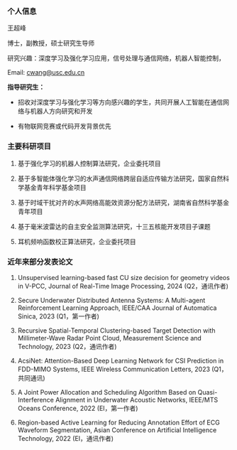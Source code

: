 ### **个人信息**
王超峰

博士，副教授，硕士研究生导师

研究兴趣：深度学习及强化学习应用，信号处理与通信网络，机器人智能控制，

Email: cwang@usc.edu.cn

**指导研究生：**

- 招收对深度学习与强化学习等方向感兴趣的学生，共同开展人工智能在通信网络与机器人方向研究和开发

- 有物联网竞赛或代码开发背景优先

### **主要科研项目**

1. 基于强化学习的机器人控制算法研究，企业委托项目

2. 基于多智能体强化学习的水声通信网络跨层自适应传输方法研究，国家自然科学基金青年科学基金项目

3. 基于时域干扰对齐的水声网络高能效资源分配方法研究，湖南省自然科学基金青年项目

4. 基于毫米波雷达的自主安全监测算法研究，十三五核能开发项目子课题

5. 耳机频响函数校正算法研究，企业委托项目


### **近年来部分发表论文**

1. Unsupervised learning-based fast CU size decision for geometry videos in V-PCC, Journal of Real-Time Image Processing, 2024 (Q2，通讯作者)

1. Secure Underwater Distributed Antenna Systems: A Multi-agent Reinforcement Learning Approach, IEEE/CAA Journal of Automatica Sinica, 2023 (Q1，第一作者)

2. Recursive Spatial-Temporal Clustering-based Target Detection with Millimeter-Wave Radar Point Cloud, Measurement Science and Technology, 2023 (Q2，通讯作者)

3. AcsiNet: Attention-Based Deep Learning Network for CSI Prediction in FDD-MIMO Systems, IEEE Wireless Communication Letters, 2023 (Q1，共同通讯)

4. A Joint Power Allocation and Scheduling Algorithm Based on Quasi-Interference Alignment in Underwater Acoustic Networks, IEEE/MTS Oceans Conference, 2022 (EI，第一作者)

5. Region-based Active Learning for Reducing Annotation Effort of ECG Waveform Segmentation, Asian Conference on Artificial Intelligence Technology, 2022 (EI，通讯作者)

